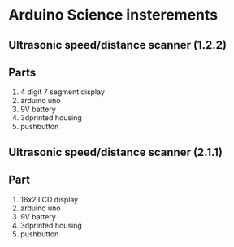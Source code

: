 # Arduino Science insterements  
## Ultrasonic speed/distance scanner (1.2.2)
Parts
-----
1. 4 digit 7 segment display 
2. arduino uno
3. 9V battery
4. 3dprinted housing
5. pushbutton

## Ultrasonic speed/distance scanner (2.1.1)
Part
----
1. 16x2 LCD display
2. arduino uno
3. 9V battery
4. 3dprinted housing
5. pushbutton
